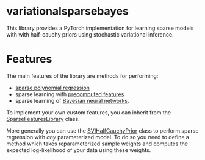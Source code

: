 # variationalsparsebayes

This library provides a PyTorch implementation for learning sparse models with with half-cauchy priors using stochastic variational inference.

# Features

The main features of the library are methods for performing:

- [sparse polynomial regression](https://github.com/coursekevin/variationalsparsebayes/blob/main/examples/sparse_poly_regression.py)
- sparse learning with [precomputed features](https://github.com/coursekevin/variationalsparsebayes/blob/main/examples/support_vectors.py)
- sparse learning of [Bayesian neural networks](https://github.com/coursekevin/variationalsparsebayes/blob/main/examples/sparse_bnn_regression.py).

To implement your own custom features, you can inherit from the [SparseFeaturesLibrary](https://github.com/coursekevin/variationalsparsebayes/blob/main/variationalsparsebayes/sparse_glm.py) class.

More generally you can use the [SVIHalfCauchyPrior](https://github.com/coursekevin/variationalsparsebayes/blob/main/variationalsparsebayes/svi_half_cauchy.py) class to perform sparse regression with _any_ parameterized model. To do so you need to define a method which takes reparameterized sample weights and computes the expected log-likelihood of your data using these weights.
